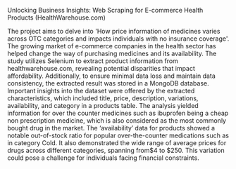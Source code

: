 Unlocking Business Insights: Web Scraping for E-commerce
Health Products (HealthWarehouse.com)

The project aims to delve into 'How price information of medicines varies across OTC categories and
impacts individuals with no insurance coverage'. The growing market of e-commerce companies in the
health sector has helped change the way of purchasing medicines and its availability. The study utilizes
Selenium to extract product information from healthwarehouse.com, revealing potential disparities that
impact affordability. Additionally, to ensure minimal data loss and maintain data consistency, the
extracted result was stored in a MongoDB database.
Important insights into the dataset were offered by the extracted characteristics, which included title,
price, description, variations, availability, and category in a products table. The analysis yielded
information for over the counter medicines such as ibuprofen being a cheap non prescription medicine,
which is also considered as the most commonly bought drug in the market. The ‘availability’ data for
products showed a notable out-of-stock ratio for popular over-the-counter medications such as in category
Cold. It also demonstrated the wide range of average prices for drugs across different categories, spanning
from$4 to $250. This variation could pose a challenge for individuals facing financial constraints.
